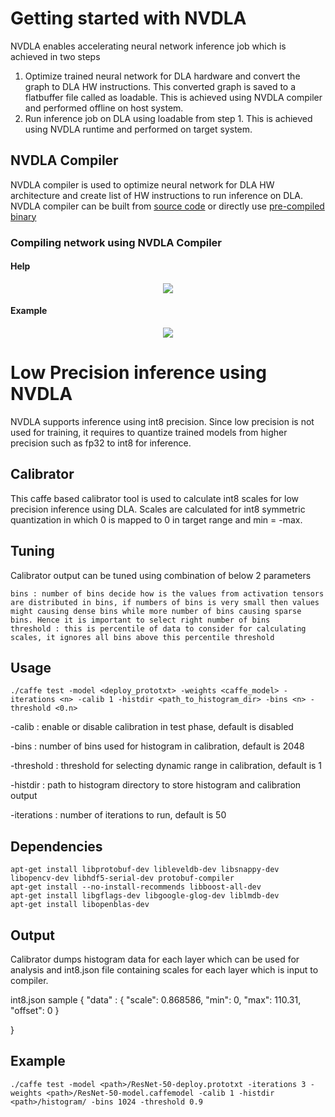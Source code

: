 # Getting started with NVDLA

NVDLA enables accelerating neural network inference job which is achieved in two steps
1. Optimize trained neural network for DLA hardware and convert the graph to DLA HW instructions. This converted graph is saved to a flatbuffer file called as loadable. This is achieved using NVDLA compiler and performed offline on host system.
2. Run inference job on DLA using loadable from step 1. This is achieved using NVDLA runtime and performed on target system.

## NVDLA Compiler

NVDLA compiler is used to optimize neural network for DLA HW architecture and create list of HW instructions to run inference on DLA.  NVDLA compiler can be built from [source code](https://github.com/nvdla/sw/tree/master/umd/core/src/compiler) or directly use [pre-compiled binary](https://github.com/nvdla/sw/tree/master/prebuilt/x86-ubuntu)

### Compiling network using NVDLA Compiler

#### Help

<p align="center">
<img src="https://github.com/prasshantg/personal/blob/master/compiler_use.png">
</p>

#### Example

<p align="center">
<img src="https://github.com/prasshantg/personal/blob/master/compiler_log.png">
</p>

# Low Precision inference using NVDLA

NVDLA supports inference using int8 precision. Since low precision is not used for training, it requires to quantize trained models from higher precision such as fp32 to int8 for inference.

## Calibrator

This caffe based calibrator tool is used to calculate int8 scales for low precision inference using DLA. Scales are calculated for int8 symmetric quantization in which 0 is mapped to 0 in target range and min = -max.

## Tuning

Calibrator output can be tuned using combination of below 2 parameters

    bins : number of bins decide how is the values from activation tensors are distributed in bins, if numbers of bins is very small then values might causing dense bins while more number of bins causing sparse bins. Hence it is important to select right number of bins
    threshold : this is percentile of data to consider for calculating scales, it ignores all bins above this percentile threshold

## Usage

    ./caffe test -model <deploy_prototxt> -weights <caffe_model> -iterations <n> -calib 1 -histdir <path_to_histogram_dir> -bins <n> -threshold <0.n>

-calib : enable or disable calibration in test phase, default is disabled

-bins : number of bins used for histogram in calibration, default is 2048

-threshold : threshold for selecting dynamic range in calibration, default is 1

-histdir : path to histogram directory to store histogram and calibration output

-iterations : number of iterations to run, default is 50

## Dependencies

    apt-get install libprotobuf-dev libleveldb-dev libsnappy-dev libopencv-dev libhdf5-serial-dev protobuf-compiler
    apt-get install --no-install-recommends libboost-all-dev
    apt-get install libgflags-dev libgoogle-glog-dev liblmdb-dev
    apt-get install libopenblas-dev

## Output

Calibrator dumps histogram data for each layer which can be used for analysis and int8.json file containing scales for each layer which is input to compiler.

int8.json sample
{
  "data" : {
  "scale": 0.868586,
  "min": 0,
  "max": 110.31,
  "offset": 0
  }

}

## Example

    ./caffe test -model <path>/ResNet-50-deploy.prototxt -iterations 3 -weights <path>/ResNet-50-model.caffemodel -calib 1 -histdir <path>/histogram/ -bins 1024 -threshold 0.9
